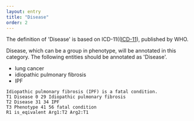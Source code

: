 ```yaml
---
layout: entry
title: "Disease"
order: 2
---
```


The definition of 'Disease' is based on ICD-11((<a href="https://icd.who.int/browse11/l-m/en">ICD-11</a>), published by WHO.

Disease, which can be a group in phenotype, will be annotated in this category. 
The following entities should be annotated as 'Disease'.

- lung cancer
- idiopathic pulmonary fibrosis 
- IPF 

~~~ ann
Idiopathic pulmonary fibrosis (IPF) is a fatal condition. 
T1 Disease 0 29 Idiopathic pulmonary fibrosis
T2 Disease 31 34 IPF
T3 Phenotype 41 56 fatal condition
R1 is_eqivalent Arg1:T2 Arg2:T1
~~~

<!-- details -->
